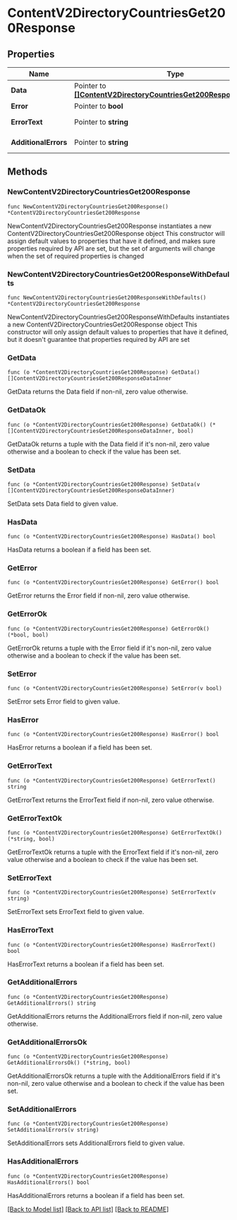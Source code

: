 # ContentV2DirectoryCountriesGet200Response

## Properties

Name | Type | Description | Notes
------------ | ------------- | ------------- | -------------
**Data** | Pointer to [**[]ContentV2DirectoryCountriesGet200ResponseDataInner**](ContentV2DirectoryCountriesGet200ResponseDataInner.md) |  | [optional] 
**Error** | Pointer to **bool** | Флаг ошибки | [optional] 
**ErrorText** | Pointer to **string** | Описание ошибки | [optional] 
**AdditionalErrors** | Pointer to **string** | Дополнительные ошибки | [optional] 

## Methods

### NewContentV2DirectoryCountriesGet200Response

`func NewContentV2DirectoryCountriesGet200Response() *ContentV2DirectoryCountriesGet200Response`

NewContentV2DirectoryCountriesGet200Response instantiates a new ContentV2DirectoryCountriesGet200Response object
This constructor will assign default values to properties that have it defined,
and makes sure properties required by API are set, but the set of arguments
will change when the set of required properties is changed

### NewContentV2DirectoryCountriesGet200ResponseWithDefaults

`func NewContentV2DirectoryCountriesGet200ResponseWithDefaults() *ContentV2DirectoryCountriesGet200Response`

NewContentV2DirectoryCountriesGet200ResponseWithDefaults instantiates a new ContentV2DirectoryCountriesGet200Response object
This constructor will only assign default values to properties that have it defined,
but it doesn't guarantee that properties required by API are set

### GetData

`func (o *ContentV2DirectoryCountriesGet200Response) GetData() []ContentV2DirectoryCountriesGet200ResponseDataInner`

GetData returns the Data field if non-nil, zero value otherwise.

### GetDataOk

`func (o *ContentV2DirectoryCountriesGet200Response) GetDataOk() (*[]ContentV2DirectoryCountriesGet200ResponseDataInner, bool)`

GetDataOk returns a tuple with the Data field if it's non-nil, zero value otherwise
and a boolean to check if the value has been set.

### SetData

`func (o *ContentV2DirectoryCountriesGet200Response) SetData(v []ContentV2DirectoryCountriesGet200ResponseDataInner)`

SetData sets Data field to given value.

### HasData

`func (o *ContentV2DirectoryCountriesGet200Response) HasData() bool`

HasData returns a boolean if a field has been set.

### GetError

`func (o *ContentV2DirectoryCountriesGet200Response) GetError() bool`

GetError returns the Error field if non-nil, zero value otherwise.

### GetErrorOk

`func (o *ContentV2DirectoryCountriesGet200Response) GetErrorOk() (*bool, bool)`

GetErrorOk returns a tuple with the Error field if it's non-nil, zero value otherwise
and a boolean to check if the value has been set.

### SetError

`func (o *ContentV2DirectoryCountriesGet200Response) SetError(v bool)`

SetError sets Error field to given value.

### HasError

`func (o *ContentV2DirectoryCountriesGet200Response) HasError() bool`

HasError returns a boolean if a field has been set.

### GetErrorText

`func (o *ContentV2DirectoryCountriesGet200Response) GetErrorText() string`

GetErrorText returns the ErrorText field if non-nil, zero value otherwise.

### GetErrorTextOk

`func (o *ContentV2DirectoryCountriesGet200Response) GetErrorTextOk() (*string, bool)`

GetErrorTextOk returns a tuple with the ErrorText field if it's non-nil, zero value otherwise
and a boolean to check if the value has been set.

### SetErrorText

`func (o *ContentV2DirectoryCountriesGet200Response) SetErrorText(v string)`

SetErrorText sets ErrorText field to given value.

### HasErrorText

`func (o *ContentV2DirectoryCountriesGet200Response) HasErrorText() bool`

HasErrorText returns a boolean if a field has been set.

### GetAdditionalErrors

`func (o *ContentV2DirectoryCountriesGet200Response) GetAdditionalErrors() string`

GetAdditionalErrors returns the AdditionalErrors field if non-nil, zero value otherwise.

### GetAdditionalErrorsOk

`func (o *ContentV2DirectoryCountriesGet200Response) GetAdditionalErrorsOk() (*string, bool)`

GetAdditionalErrorsOk returns a tuple with the AdditionalErrors field if it's non-nil, zero value otherwise
and a boolean to check if the value has been set.

### SetAdditionalErrors

`func (o *ContentV2DirectoryCountriesGet200Response) SetAdditionalErrors(v string)`

SetAdditionalErrors sets AdditionalErrors field to given value.

### HasAdditionalErrors

`func (o *ContentV2DirectoryCountriesGet200Response) HasAdditionalErrors() bool`

HasAdditionalErrors returns a boolean if a field has been set.


[[Back to Model list]](../README.md#documentation-for-models) [[Back to API list]](../README.md#documentation-for-api-endpoints) [[Back to README]](../README.md)


